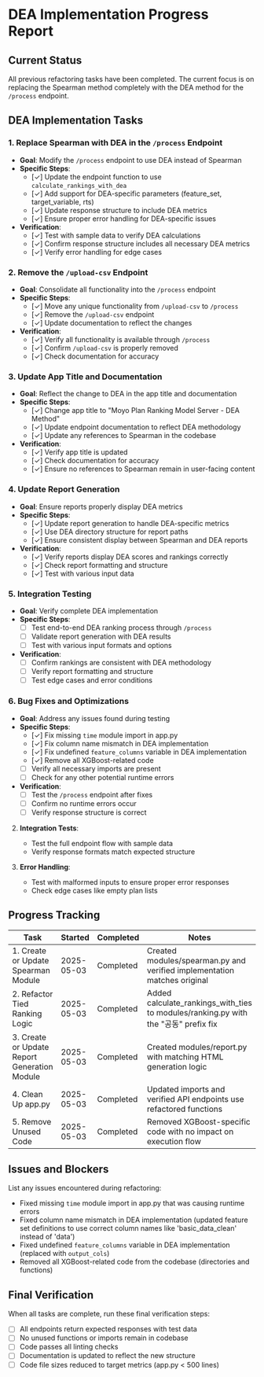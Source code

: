 # DEA Implementation Progress Report

## Current Status
All previous refactoring tasks have been completed. The current focus is on replacing the Spearman method completely with the DEA method for the `/process` endpoint.

## DEA Implementation Tasks

### 1. Replace Spearman with DEA in the `/process` Endpoint
- **Goal**: Modify the `/process` endpoint to use DEA instead of Spearman
- **Specific Steps**:
  - [✓] Update the endpoint function to use `calculate_rankings_with_dea`
  - [✓] Add support for DEA-specific parameters (feature_set, target_variable, rts)
  - [✓] Update response structure to include DEA metrics
  - [✓] Ensure proper error handling for DEA-specific issues
- **Verification**:
  - [✓] Test with sample data to verify DEA calculations
  - [✓] Confirm response structure includes all necessary DEA metrics
  - [✓] Verify error handling for edge cases

### 2. Remove the `/upload-csv` Endpoint
- **Goal**: Consolidate all functionality into the `/process` endpoint
- **Specific Steps**:
  - [✓] Move any unique functionality from `/upload-csv` to `/process`
  - [✓] Remove the `/upload-csv` endpoint
  - [✓] Update documentation to reflect the changes
- **Verification**:
  - [✓] Verify all functionality is available through `/process`
  - [✓] Confirm `/upload-csv` is properly removed
  - [✓] Check documentation for accuracy

### 3. Update App Title and Documentation
- **Goal**: Reflect the change to DEA in the app title and documentation
- **Specific Steps**:
  - [✓] Change app title to "Moyo Plan Ranking Model Server - DEA Method"
  - [✓] Update endpoint documentation to reflect DEA methodology
  - [✓] Update any references to Spearman in the codebase
- **Verification**:
  - [✓] Verify app title is updated
  - [✓] Check documentation for accuracy
  - [✓] Ensure no references to Spearman remain in user-facing content

### 4. Update Report Generation
- **Goal**: Ensure reports properly display DEA metrics
- **Specific Steps**:
  - [✓] Update report generation to handle DEA-specific metrics
  - [✓] Use DEA directory structure for report paths
  - [✓] Ensure consistent display between Spearman and DEA reports
- **Verification**:
  - [✓] Verify reports display DEA scores and rankings correctly
  - [✓] Check report formatting and structure
  - [✓] Test with various input data

### 5. Integration Testing
- **Goal**: Verify complete DEA implementation
- **Specific Steps**:
  - [ ] Test end-to-end DEA ranking process through `/process`
  - [ ] Validate report generation with DEA results
  - [ ] Test with various input formats and options
- **Verification**:
  - [ ] Confirm rankings are consistent with DEA methodology
  - [ ] Verify report formatting and structure
  - [ ] Test edge cases and error conditions

### 6. Bug Fixes and Optimizations
- **Goal**: Address any issues found during testing
- **Specific Steps**:
  - [✓] Fix missing `time` module import in app.py
  - [✓] Fix column name mismatch in DEA implementation
  - [✓] Fix undefined `feature_columns` variable in DEA implementation
  - [✓] Remove all XGBoost-related code
  - [ ] Verify all necessary imports are present
  - [ ] Check for any other potential runtime errors
- **Verification**:
  - [ ] Test the `/process` endpoint after fixes
  - [ ] Confirm no runtime errors occur
  - [ ] Verify response structure is correct

2. **Integration Tests**:
   - Test the full endpoint flow with sample data
   - Verify response formats match expected structure
   
3. **Error Handling**:
   - Test with malformed inputs to ensure proper error responses
   - Check edge cases like empty plan lists

## Progress Tracking

| Task | Started | Completed | Notes |
|------|---------|-----------|-------|
| 1. Create or Update Spearman Module | 2025-05-03 | Completed | Created modules/spearman.py and verified implementation matches original |
| 2. Refactor Tied Ranking Logic | 2025-05-03 | Completed | Added calculate_rankings_with_ties to modules/ranking.py with the "공동" prefix fix |
| 3. Create or Update Report Generation Module | 2025-05-03 | Completed | Created modules/report.py with matching HTML generation logic |
| 4. Clean Up app.py | 2025-05-03 | Completed | Updated imports and verified API endpoints use refactored functions |
| 5. Remove Unused Code | 2025-05-03 | Completed | Removed XGBoost-specific code with no impact on execution flow |

## Issues and Blockers

List any issues encountered during refactoring:

- Fixed missing `time` module import in app.py that was causing runtime errors
- Fixed column name mismatch in DEA implementation (updated feature set definitions to use correct column names like 'basic_data_clean' instead of 'data')
- Fixed undefined `feature_columns` variable in DEA implementation (replaced with `output_cols`)
- Removed all XGBoost-related code from the codebase (directories and functions)

## Final Verification

When all tasks are complete, run these final verification steps:

- [  ] All endpoints return expected responses with test data
- [  ] No unused functions or imports remain in codebase
- [  ] Code passes all linting checks
- [  ] Documentation is updated to reflect the new structure
- [  ] Code file sizes reduced to target metrics (app.py < 500 lines)
